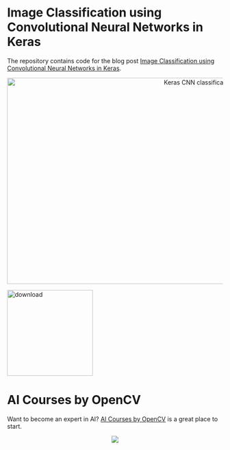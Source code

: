# Image Classification using Convolutional Neural Networks in Keras

The repository contains code for the blog post [Image Classification using Convolutional Neural Networks in Keras](https://www.learnopencv.com/image-classification-using-convolutional-neural-networks-in-keras).

<p align="center"><img src="https://learnopencv.com/wp-content/uploads/2017/11/cnn-schema1.jpg" alt="Keras CNN classification" width="880" height="480"></p>

[<img src="https://learnopencv.com/wp-content/uploads/2022/07/download-button-e1657285155454.png" alt="download" width="200">](https://www.dropbox.com/scl/fo/wkefeui3jholhkkelcn0e/h?dl=1&rlkey=ozv3xa400fjjzb0k7scs7lc61)

# AI Courses by OpenCV

Want to become an expert in AI? [AI Courses by OpenCV](https://opencv.org/courses/) is a great place to start. 

<a href="https://opencv.org/courses/">
<p align="center"> 
<img src="https://learnopencv.com/wp-content/uploads/2023/01/AI-Courses-By-OpenCV-Github.png">
</p>
</a>
